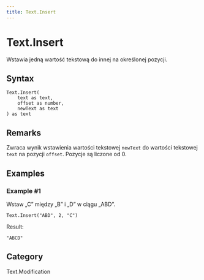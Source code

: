 ```yaml
---
title: Text.Insert
---
```


# Text.Insert


Wstawia jedną wartość tekstową do innej na określonej pozycji.


## Syntax

```powerquery
Text.Insert(
    text as text,
    offset as number,
    newText as text
) as text
```


## Remarks

Zwraca wynik wstawienia wartości tekstowej <code>newText</code> do wartości tekstowej <code>text</code> na pozycji <code>offset</code>. Pozycje są liczone od 0.


## Examples

### Example #1 
Wstaw „C” między „B” i „D” w ciągu „ABD”.
```powerquery
Text.Insert("ABD", 2, "C")
```

Result: 
```powerquery
"ABCD"
```




## Category
Text.Modification
